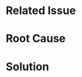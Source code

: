 # Related Issue
<!-- Description or reference to the related issue -->

# Root Cause
<!-- Description of the root cause of the issue -->

# Solution
<!-- Description of how did this PR solve this issue -->
